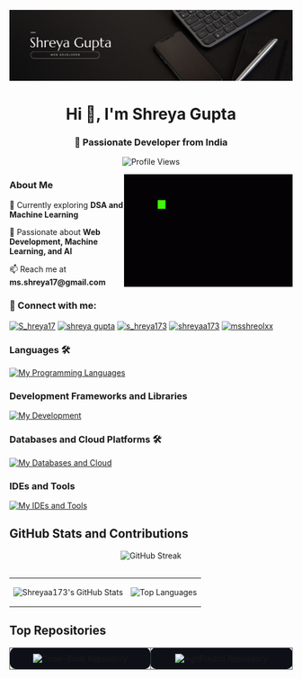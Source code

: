 ![Banner Image](https://github.com/Shreyaa173/Shreyaa173/blob/main/github%20banner.png)
<h1 align="center">Hi 👋, I'm Shreya Gupta</h1>
<h3 align="center">🚀 Passionate Developer from India</h3>

<p align="center">
  <img src="https://komarev.com/ghpvc/?username=shreyaa173&label=Profile%20views&color=0e75b6&style=flat" alt="Profile Views" />
</p>

<img align="right" alt="Coding" width="300" height="200" src="https://github.com/Shreyaa173/Shreyaa173/blob/main/code-coding.gif" />

### About Me  
<p>🔭 Currently exploring <b>DSA and Machine Learning</b>  </p>
<p>🌱 Passionate about <b>Web Development, Machine Learning, and AI</b> </p>
<p>📫 Reach me at <b>ms.shreya17@gmail.com</b>  </p>

<h3 align="left"> 🔗 Connect with me:</h3>
<p align="left">
</p>

  <a href="https://x.com/S_hreya17" target="blank"><img align="center" src="https://raw.githubusercontent.com/rahuldkjain/github-profile-readme-generator/master/src/images/icons/Social/twitter.svg" alt="S_hreya17" height="30" width="40" /></a>
<a href="https://www.linkedin.com/in/shreya-gupta-a783b9270/" target="blank"><img align="center" src="https://raw.githubusercontent.com/rahuldkjain/github-profile-readme-generator/master/src/images/icons/Social/linked-in-alt.svg" alt="shreya gupta" height="30" width="40" /></a>
<a href="https://www.instagram.com/s_hreya173/" target="blank"><img align="center" src="https://raw.githubusercontent.com/rahuldkjain/github-profile-readme-generator/master/src/images/icons/Social/instagram.svg" alt="s_hreya173" height="30" width="40" /></a>
<a href="https://www.leetcode.com/shreyaa173" target="blank"><img align="center" src="https://raw.githubusercontent.com/rahuldkjain/github-profile-readme-generator/master/src/images/icons/Social/leet-code.svg" alt="shreyaa173" height="30" width="40" /></a>
<a href="https://auth.geeksforgeeks.org/user/msshreolxx" target="blank"><img align="center" src="https://raw.githubusercontent.com/rahuldkjain/github-profile-readme-generator/master/src/images/icons/Social/geeks-for-geeks.svg" alt="msshreolxx" height="30" width="40" /></a>
</p>



### Languages 🛠 
[![My Programming Languages](https://skillicons.dev/icons?i=python,java,c,cpp,javascript,typescript,html,css)](https://github.com/Shreyaa173)

### Development Frameworks and Libraries
[![My Development](https://skillicons.dev/icons?i=git,react,nextjs,nodejs,bootstrap,tailwindcss,django,express,sklearn,flask,vite)](https://github.com/Shreyaa173)

### Databases and Cloud Platforms 🛠 
[![My Databases and Cloud](https://skillicons.dev/icons?i=mongodb,mysql,vercel,netlify,googlecloud,replit)](https://github.com/Shreyaa173)

### IDEs and Tools
[![My IDEs and Tools](https://skillicons.dev/icons?i=vscode,figma,postman,notion,github)](https://github.com/Shreyaa173)

## GitHub Stats and Contributions
<div align="center" margin-bottom="20px">
    <img src="https://nirzak-streak-stats.vercel.app/?user=shreyaa173&theme=dark" alt="GitHub Streak">
</div>
<br/>



<!-- Table for aligning stats and streak side by side -->
  <table>
  <tr>
    <td>
      <!-- GitHub Stats -->
      <img src="https://github-readme-stats.vercel.app/api?username=Shreyaa173&theme=dark&show_icons=true&hide_border=false&count_private=true" alt="Shreyaa173's GitHub Stats" />
    </td>
    <td>
      <!-- GitHub Streak -->
    <p align="center">
     <img src="https://github-readme-stats.vercel.app/api/top-langs?username=Shreyaa173&show_icons=true&locale=en&layout=compact&theme=dark" alt="Top Languages" />
    </p>
    </td>
  </tr>
</table>

<!-- Most Used Languages Section -->
## Top Repositories
<!-- Table for aligning stats and streak side by side -->
<div align="center">

 <table>
  <tr>
    <td align="center" style="border: 1px solid #444; border-radius: 10px; padding: 10px; width: 400px; background-color: #0d1117;">
      <!-- Code-Book Card -->
      <a href="https://github.com/Shreyaa173/Code-Book" style="text-decoration: none;">
        <img src="https://github-readme-stats.vercel.app/api/pin/?username=Shreyaa173&repo=Code-Book&theme=dark&show_owner=true&v=2" alt="Code-Book Repository" />
      </a>
    </td>
    <td align="center" style="border: 1px solid #444; border-radius: 10px; padding: 10px; width: 400px; background-color: #0d1117;">
      <!-- AgriPredict Card -->
      <a href="https://github.com/Shreyaa173/AgriPredict" style="text-decoration: none;">
        <img src="https://github-readme-stats.vercel.app/api/pin/?username=Shreyaa173&repo=AgriPredict&theme=dark&show_owner=true&v=2" alt="AgriPredict Repository" />
      </a>
    </td>
  </tr>
</table>

</div>



